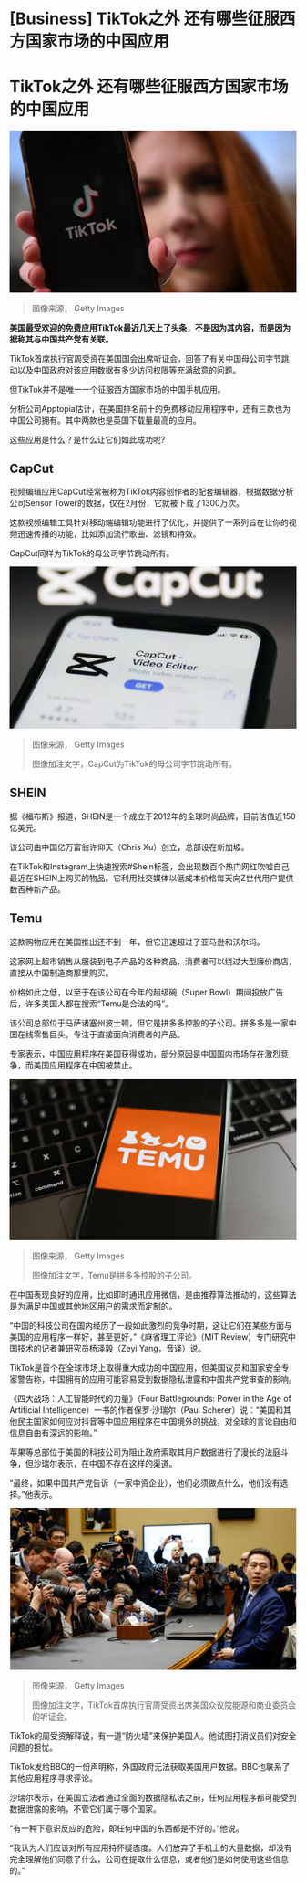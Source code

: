 # [Business] TikTok之外 还有哪些征服西方国家市场的中国应用

#  TikTok之外 还有哪些征服西方国家市场的中国应用


![TikTok](_129232013_gettyimages-1249829862.jpg)

> 图像来源，  Getty Images

**美国最受欢迎的免费应用TikTok最近几天上了头条，不是因为其内容，而是因为据称其与中国共产党有关联。**

TikTok首席执行官周受资在美国国会出席听证会，回答了有关中国母公司字节跳动以及中国政府对该应用数据有多少访问权限等充满敌意的问题。

但TikTok并不是唯一一个征服西方国家市场的中国手机应用。

分析公司Apptopia估计，在美国排名前十的免费移动应用程序中，还有三款也为中国公司拥有。其中两款也是英国下载量最高的应用。

这些应用是什么？是什么让它们如此成功呢?

##  CapCut

视频编辑应用CapCut经常被称为TikTok内容创作者的配套编辑器，根据数据分析公司Sensor Tower的数据，仅在2月份，它就被下载了1300万次。

这款视频编辑工具针对移动端编辑功能进行了优化，并提供了一系列旨在让你的视频迅速传播的功能，比如添加流行歌曲、滤镜和特效。

CapCut同样为TikTok的母公司字节跳动所有。

![CapCut为TikTok的母公司字节跳动所有。](_129232017_gettyimages-1246357204.jpg)

> 图像来源，  Getty Images
>
> 图像加注文字，CapCut为TikTok的母公司字节跳动所有。

##  SHEIN

据《福布斯》报道，SHEIN是一个成立于2012年的全球时尚品牌，目前估值近150亿美元。

该公司由中国亿万富翁许仰天（Chris Xu）创立，总部设在新加坡。

在TikTok和Instagram上快速搜索#Shein标签，会出现数百个热门网红吹嘘自己最近在SHEIN上购买的物品。它利用社交媒体以低成本价格每天向Z世代用户提供数百种新产品。

##  Temu

这款购物应用在美国推出还不到一年，但它迅速超过了亚马逊和沃尔玛。

这家网上超市销售从服装到电子产品的各种商品，消费者可以绕过大型廉价商店，直接从中国制造商那里购买。

价格如此之低，以至于在该公司在今年的超级碗（Super Bowl）期间投放广告后，许多美国人都在搜索“Temu是合法的吗”。

该公司总部位于马萨诸塞州波士顿，但它是拼多多控股的子公司。拼多多是一家中国在线零售巨头，专注于直接面向消费者的产品。

专家表示，中国应用程序在美国获得成功，部分原因是中国国内市场存在激烈竞争，而美国应用程序在中国被禁止。

![Temu是拼多多控股的子公司](_129232019_gettyimages-1249593392.jpg)

> 图像来源，  Getty Images
>
> 图像加注文字，Temu是拼多多控股的子公司。

在中国表现良好的应用，比如即时通讯应用微信，是由推荐算法推动的，这些算法是为满足中国或其他地区用户的需求而定制的。

“中国的科技公司在国内经历了一段如此激烈的竞争时期，这让它们在某些方面与美国的应用程序一样好，甚至更好，”《麻省理工评论》（MIT Review）专门研究中国技术的记者兼研究员杨泽毅（Zeyi Yang，音译）说。

TikTok是首个在全球市场上取得重大成功的中国应用，但美国议员和国家安全专家警告称，中国拥有的应用可能容易受到数据隐私泄露和中国共产党审查的影响。

《四大战场：人工智能时代的力量》（Four Battlegrounds: Power in the Age of Artificial Intelligence）一书的作者保罗·沙瑞尔（Paul Scherer）说：“美国和其他民主国家如何应对抖音等中国应用程序在中国境外的挑战，对全球的言论自由和信息自由有深远的影响。”

苹果等总部位于美国的科技公司为阻止政府索取其用户数据进行了漫长的法庭斗争，但沙瑞尔表示，在中国不存在这样的渠道。

“最终，如果中国共产党告诉（一家中资企业），他们必须做点什么，他们没有选择。”他表示。

![TikTok首席执行官周受资](_129089699_gettyimages-1475556385.jpg)

> 图像来源，  Getty Images
>
> 图像加注文字，TikTok首席执行官周受资出席美国众议院能源和商业委员会的听证会。

TikTok的周受资解释说，有一道“防火墙”来保护美国人。他试图打消议员们对安全问题的担忧。

TikTok发给BBC的一份声明称，外国政府无法获取美国用户数据。BBC也联系了其他应用程序寻求评论。

沙瑞尔表示，在美国立法者通过全面的数据隐私法之前，任何应用程序都可能受到数据泄露的影响，不管它们属于哪个国家。

“有一种下意识反应的危险，即任何中国的东西都是不好的。”他说。

“我认为人们应该对所有应用持怀疑态度。人们放弃了手机上的大量数据，却没有完全理解他们同意了什么，公司在提取什么信息，或者他们是如何使用这些信息的。”


